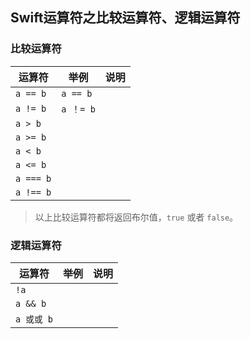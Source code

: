 ## Swift运算符之比较运算符、逻辑运算符

### 比较运算符
| 运算符 | 举例 | 说明 |
|---|---|---|
|  `a == b`  |   `a == b`   |    |
|  `a != b`  |   `a ！= b`   |    |
|  `a > b`  |    |    |
|  `a >= b`  |    |    |
|  `a < b`  |    |    |
|  `a <= b`  |    |    |
|  `a === b`  |    |    |
|  `a !== b`  |    |    |

> 以上比较运算符都将返回布尔值，`true` 或者 `false`。


### 逻辑运算符

| 运算符 | 举例 | 说明 |
|---|---|---|
|  `!a`  |    |    |
|  `a && b`  |    |    |
|  `a 或或 b`  |    |    |







